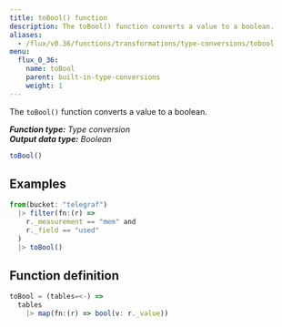 ```yaml
---
title: toBool() function
description: The toBool() function converts a value to a boolean.
aliases:
  - /flux/v0.36/functions/transformations/type-conversions/tobool
menu:
  flux_0_36:
    name: toBool
    parent: built-in-type-conversions
    weight: 1
---
```


The `toBool()` function converts a value to a boolean.

_**Function type:** Type conversion_  
_**Output data type:** Boolean_

```js
toBool()
```

## Examples
```js
from(bucket: "telegraf")
  |> filter(fn:(r) =>
    r._measurement == "mem" and
    r._field == "used"
  )
  |> toBool()
```

## Function definition
```js
toBool = (tables=<-) =>
  tables
    |> map(fn:(r) => bool(v: r._value))
```
